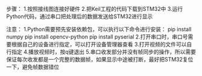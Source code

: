 步骤：
1.按照接线图连接好硬件
2.把Keil工程的代码下载到STM32中
3.运行Python代码，通过串口把处理后的数据发送给STM32进行显示

注意：
1.Python需要预先安装依赖包，可以执行以下命令进行安装：
	pip install numpy
	pip install opencv-python
	pip install pyserial
2.打开串口时，串口号需要根据自己的设备进行指定，可以打开设备管理器查看
3.打开视频的文件可以自行指定
4.播放视频时，按q键退出
5.串口收发部分并没有帧同步的操作，所以需要保证每次收发都是一个完整的数据帧，如果显示中途被打断，最好把STM32复位一下，避免帧数据错位